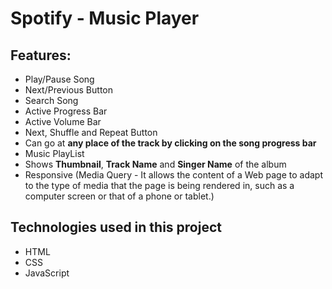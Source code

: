 # Spotify - Music Player

## Features:

* Play/Pause Song
* Next/Previous Button
* Search Song
* Active Progress Bar
* Active Volume Bar
* Next, Shuffle and Repeat Button
* Can go at **any place of the track by clicking on the song progress bar**
* Music PlayList
* Shows **Thumbnail**, **Track Name** and **Singer Name** of the album
* Responsive (Media Query - It allows the content of a Web page to adapt to the type of media that the page is being rendered in, such as a computer screen or that of a phone or tablet.)

## Technologies used in this project

* HTML
* CSS
* JavaScript